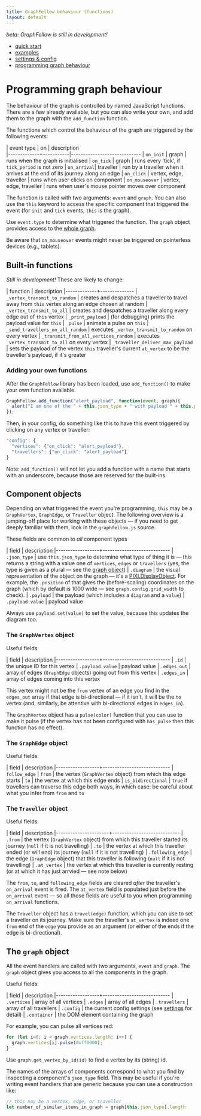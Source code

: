 ```yaml
---
title: GraphFellow behaviour (functions)
layout: default
---
```


_beta: GraphFellow is still in development!_

* [quick start](index)
* [examples](examples)
* [settings & config](settings)
* [programming graph behaviour](behaviour)

# Programming graph behaviour


The behaviour of the graph is controlled by named JavaScript functions. There
are a few already available, but you can also write your own, and add them to
the graph with the `add_function` function.

The functions which control the behaviour of the graph are triggered by the following events:

| event type  | on        | description          
|-------------+-----------|-----------------------------
| `on_init`   | graph     | runs when the graph is initialised 
| `on_tick`   | graph     | runs every 'tick', if `tick_period` is not zero 
| `on_arrival`| traveller | run by a traveller when it arrives at the end of its journey along an edge
| `on_click`  | vertex, edge, traveller | runs when user clicks on component
| `on_mouseover` | vertex, edge, traveller | runs when user's mouse pointer moves over component

The function is called with two arguments: `event` and `graph`. You can also
use the `this` keyword to access the specific component that triggered the
event (for `init` and `tick` events, `this` is the graph).

Use `event.type` to determine what triggered the function. The `graph` object provides access to the [whole graph](#the-graph-object).

Be aware that `on_mouseover` events might never be triggered on pointerless
devices (e.g., tablets).

## Built-in functions

_Still in development!_ These are likely to change:

| function    | description
|-------------+--------------
| `_vertex_transmit_to_random` | creates and despatches a traveller to travel away from `this` vertex along an edge chosen at random 
| `_vertex_transmit_to_all` | creates and despatches a traveller along every edge out of `this` vertex
| `_print_payload` | (for debugging) prints the payload value for `this`
| `_pulse` | animate a pulse on `this`
| `_send_travellers_on_all_random` | executes `_vertex_transmit_to_random` on every vertex
| `_transmit_from_all_vertices_random` | executes `_vertex_transmit_to_all` on every vertex
| `_traveller_deliver_max_payload` | sets the payload of the vertex `this` traveller's current `at_vertex` to be the traveller's payload, if it's greater

### Adding your own functions

After the `GraphFellow` library has been loaded, use `add_function()` to make
your own function available.

```javascript
GraphFellow.add_function("alert_payload", function(event, graph){
  alert("I am one of the " + this.json_type + " with payload " + this.payload.value);
});
```

Then, in your config, do something like this to have this event triggered by
clicking on any vertex or traveller:

```javascript
"config": {
  "vertices": {"on_click": "alert_payload"},
  "travellers": {"on_click": "alert_payload"}
}

```

Note: `add_function()` will not let you add a function with a name that starts
with an underscore, because those are reserved for the built-ins.


## Component objects

Depending on what triggered the event you're programming, `this` may be a
`GraphVertex`, `GraphEdge`, or `Traveller` object. The following overview is a
jumping-off place for working with these objects — if you need to get deeply
familiar with them, look in the `graphfellow.js` source.

These fields are common to _all_ component types

| field            | description
|------------------+----------------------------
| `.json_type`     | use `this.json_type` to determine what type of thing it is — this returns a string with a value one of `vertices`, `edges` or `travellers` (yes, the type is given as a plural — see the [graph object](#the-graph-object))
| `.diagram`        | the visual representation of the object on the graph — it's a [PIXI.DisplayObject](https://pixijs.download/dev/docs/PIXI.DisplayObject.html). For example, the `.position` of that gives the (before-scaling) coordinates on the graph (which by default is 1000 wide — see `graph.config.grid_width` to check).
| `.payload`       | the payload (which includes a `diagram` and a `value`)
| `.payload.value` | payload value

Always use `payload.set(value)` to set the value, because this updates the diagram too.


### The `GraphVertex` object

Useful fields:

| field            | description
|------------------+----------------------------
| `.id`             | the unique ID for this vertex
| `.payload.value` | payload value
| `.edges_out`     | array of edges (`GraphEdge` objects) going out from this vertex
| `.edges_in`      | array of edges coming into this vertex

This vertex might not be the `from` vertex of an edge you find in the
`edges_out` array if that edge is bi-directional — if it isn't, it will be the
`to` vertex (and, similarly, be attentive with bi-directional edges in
`edges_in`).

The `GraphVertex` object has a `pulse(color)` function that you can use to make it pulse (if the vertex has not been configured with `has_pulse` then this
function has no effect).


### The `GraphEdge` object

Useful fields:

| field            | description
|------------------+----------------------------
| `follow_edge`
| `from`           | the vertex (`GraphVertex` object) from which this edge starts
| `to`             | the vertex at which this edge ends
| `is_bidirectional` | `true` if travellers can traverse this edge both ways, in which case: be careful about what you infer from `from` and `to`

### The `Traveller` object

Useful fields:

| field                | description
|----------------------+----------------------------
| `.from`              | the vertex (`GraphVertex` object) from which this traveller started its journey (`null` if it is not travelling)
| `.to`                | the vertex at which this traveller ended (or will end) its journey (`null` if it is not travelling)
| `.following_edge`    | the edge (`GraphEdge` object) that this traveller is following (`null` if it is not travelling)
| `.at_vertex`         | the vertex at which this traveller is currently resting (or at which it has just arrvied — see note below)

The `from`, `to`, and `following_edge` fields are cleared _after_ the
traveller's `on_arrival` event is fired. The `at_vertex` field is populated
just before the `on_arrival` event — so all those fields are useful to you when
programming `on_arrival` functions.

The `Traveller` object has a `travel(edge)` function, which you can use to set
a traveller on its journey. Make sure the traveller's `at_vertex` is indeed one
`from` end of the `edge` you provide as an argument (or either of the ends if
the edge is bi-directional). 


## The `graph` object

All the event handlers are called with two arguments, `event` and `graph`. The `graph` object gives you access to all the components in the graph.

Useful fields:

| field            | description
|------------------+----------------------------
| `.vertices`      | array of all vertices
| `.edges`         | array of all edges
| `.travellers`    | array of all travellers
| `.config`        | the current config settings (see [settings](settings) for detail)
| `.container`     | the DOM element containing the graph

For example, you can pulse all vertices red:

```javascript
for (let i=0; i < graph.vertices.length; i++) {
  graph.vertices[i].pulse(0xff0000);
}
```

Use `graph.get_vertex_by_id(id)` to find a vertex by its (string) id.

The names of the arrays of components correspond to what you find by inspecting a component's `json_type` field. This may be useful if you're writing event handlers that are generic because you can use a construction like:

```javascript
// this may be a vertex, edge, or traveller
let number_of_similar_items_in_graph = graph[this.json_type].length
```



